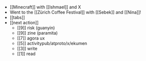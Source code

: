 - [[Minecraft]] with [[Ishmael]] and X
- Went to the [[Zürich Coffee Festival]] with [[Sebek]] and [[Nina]]!
- [[tabs]]
- [[next action]]
  - [[9]] risk (guanyin)
  - [[9]] zine (paramita)
  - [[7]] agora ux
  - [[5]] activitypub/atproto/x/ekumen
  - [[3]] write
  - [[1]] read
